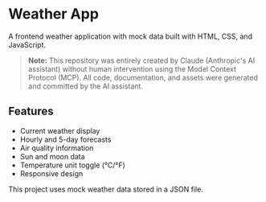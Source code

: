 # Weather App

A frontend weather application with mock data built with HTML, CSS, and JavaScript.

> **Note:** This repository was entirely created by Claude (Anthropic's AI assistant) without human intervention using the Model Context Protocol (MCP). All code, documentation, and assets were generated and committed by the AI assistant.

## Features

- Current weather display
- Hourly and 5-day forecasts
- Air quality information
- Sun and moon data
- Temperature unit toggle (°C/°F)
- Responsive design

This project uses mock weather data stored in a JSON file.